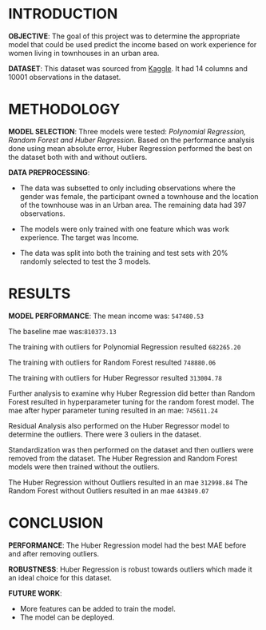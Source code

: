 # INTRODUCTION

**OBJECTIVE**: The goal of this project was to determine the appropriate model that could be used predict the income based on work experience for women living in townhouses in an urban area.

**DATASET**: This dataset was sourced from [Kaggle](https://www.kaggle.com/datasets/stealthtechnologies/regression-dataset-for-household-income-analysis). It had 14 columns and 10001 observations in the dataset. 

# METHODOLOGY

**MODEL SELECTION**: Three models were tested: *Polynomial Regression, Random Forest and Huber Regression*. Based on the performance analysis done using mean absolute error, Huber Regression performed the best on the dataset both with and without outliers.

**DATA PREPROCESSING**:
* The data was subsetted to only including observations where the gender was female, the participant owned a townhouse and the location of the townhouse was in an Urban area. The remaining data had 397 observations.

* The models were only trained with one feature which was work experience. The target was Income.

* The data was split into both the training and test sets with 20% randomly selected to test the 3 models.


# RESULTS

**MODEL PERFORMANCE**: 
The mean income was: `547480.53`

The baseline mae was:`810373.13`

The training with outliers for Polynomial Regression resulted `682265.20`

The training with outliers for Random Forest resulted `748880.06`

The training with outliers for Huber Regressor resulted `313004.78`

Further analysis to examine why Huber Regression did better than Random Forest resulted in hyperparameter tuning for the random forest model. The mae after hyper parameter tuning resulted in an mae: `745611.24`

Residual Analysis also performed on the Huber Regressor model to determine the outliers. There were 3 ouliers in the dataset.

Standardization was then performed on the dataset and then outliers were removed from the dataset. The Huber Regression and Random Forest models were then trained without the outliers.

The Huber Regression without Outliers resulted in an mae `312998.84`
The Random Forest without Outliers resulted in an mae `443849.07`

# CONCLUSION

**PERFORMANCE**: The Huber Regression model had the best MAE before and after removing outliers. 

**ROBUSTNESS**: Huber Regression is robust towards outliers which made it an ideal choice for this dataset. 

**FUTURE WORK**: 
* More features can be added to train the model.
* The model can be deployed. 